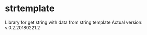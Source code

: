 # strtemplate
Library for get string with data from string template
Actual version: v.0.2.20180221.2
